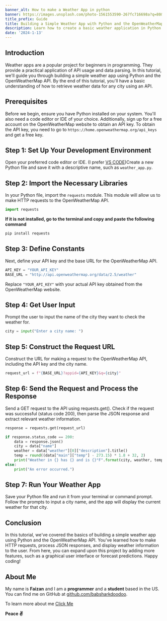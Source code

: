```yaml
---
banner_alt: How to make a Weather App in python
banner: https://images.unsplash.com/photo-1561553590-267fc716698a?q=80&w=1192&auto=format&fit=crop&ixlib=rb-4.0.3&ixid=M3wxMjA3fDB8MHxwaG90by1wYWdlfHx8fGVufDB8fHx8fA%3D%3D
title_prefix: Guide
title: Building a Simple Weather App with Python and the OpenWeatherMap API
description: Learn how to create a basic weather application in Python using the OpenWeatherMap API, guiding you through the process from setting up your development environment to retrieving and displaying weather data for any city
date: '2024-1-13'
---
```


## Introduction

Weather apps are a popular project for beginners in programming. They provide a practical application of API usage and data parsing. In this tutorial, we'll guide you through building a simple weather app using Python and the OpenWeatherMap API. By the end of this tutorial, you'll have a basic understanding of how to retrieve weather data for any city using an API.

## Prerequisites

Before we begin, ensure you have Python installed on your system. You'll also need a code editor or IDE of your choice. Additionally, sign up for a free account on the OpenWeatherMap website to obtain an API key. To obtain the API key, you need to go to `https://home.openweathermap.org/api_keys` and get a free key.

## Step 1: Set Up Your Development Environment

Open your preferred code editor or IDE. (I prefer [VS CODE](https://code.visualstudio.com/))Create a new Python file and save it with a descriptive name, such as `weather_app.py`.

## Step 2: Import the Necessary Libraries

In your Python file, import the `requests` module. This module will allow us to make HTTP requests to the OpenWeatherMap API.

```python
import requests
```

**If it is not installed, go to the **terminal** and copy and paste the following command**

```python
pip install requests
```

## Step 3: Define Constants

Next, define your API key and the base URL for the OpenWeatherMap API.

```python
API_KEY = "YOUR_API_KEY"
BASE_URL = "http://api.openweathermap.org/data/2.5/weather"
```

Replace `"YOUR_API_KEY"` with your actual API key obtained from the OpenWeatherMap website.

## Step 4: Get User Input

Prompt the user to input the name of the city they want to check the weather for.

```python
city = input("Enter a city name: ")
```

## Step 5: Construct the Request URL

Construct the URL for making a request to the OpenWeatherMap API, including the API key and the city name.

```python
request_url = f"{BASE_URL}?appid={API_KEY}&q={city}"
```

## Step 6: Send the Request and Process the Response

Send a GET request to the API using requests.get(). Check if the request was successful (status code 200), then parse the JSON response and extract relevant weather information.

```python
response = requests.get(request_url)

if response.status_code == 200:
    data = response.json()
    city = data["name"]
    weather = data["weather"][0]["description"].title()
    temp = round((data["main"]["temp"] - 273.15) * 1.8 + 32, 2)
    print("Weather in {} has {} and is {}°F".format(city, weather, temp))
else:
    print("An error occurred.")
```

## Step 7: Run Your Weather App

Save your Python file and run it from your terminal or command prompt. Follow the prompts to input a city name, and the app will display the current weather for that city.

## Conclusion

In this tutorial, we've covered the basics of building a simple weather app using Python and the OpenWeatherMap API. You've learned how to make HTTP requests, process JSON responses, and display weather information to the user. From here, you can expand upon this project by adding more features, such as a graphical user interface or forecast predictions. Happy coding!

## **About Me**

My name is **Faizan** and I am a **programmer** and a **student** based in the US. You can find me on GitHub at [github.com/babsharkdoodoo](https://github.com/babsharkdoodoo).

To learn more about me [Click Me](https://faizanak.vercel.app/blog/about)

**Peace ✌**
